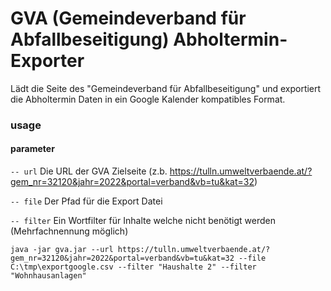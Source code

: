 # GVA (Gemeindeverband für Abfallbeseitigung) Abholtermin-Exporter

Lädt die Seite des "Gemeindeverband für Abfallbeseitigung" und exportiert die Abholtermin Daten in ein Google Kalender kompatibles Format.

### usage

#### parameter

`-- url` Die URL der GVA Zielseite (z.b. https://tulln.umweltverbaende.at/?gem_nr=32120&jahr=2022&portal=verband&vb=tu&kat=32)

`-- file` Der Pfad für die Export Datei

`-- filter` Ein Wortfilter für Inhalte welche nicht benötigt werden (Mehrfachnennung möglich)


````
java -jar gva.jar --url https://tulln.umweltverbaende.at/?gem_nr=32120&jahr=2022&portal=verband&vb=tu&kat=32 --file C:\tmp\exportgoogle.csv --filter "Haushalte 2" --filter "Wohnhausanlagen"
````
